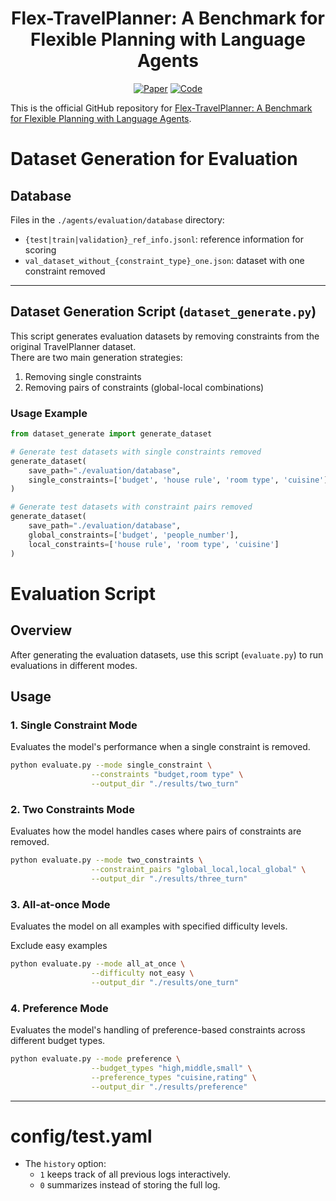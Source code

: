 <div align="center">
  <h1>Flex-TravelPlanner: A Benchmark for Flexible Planning with Language Agents</h1>
  <p>
    <a href="https://openreview.net/forum?id=a7unQ5jMx7"><img src="https://img.shields.io/badge/Paper-Flex-TravelPlanner-green" alt="Paper"></a>
    <a href="https://github.com/juhyunohh/FlexTravelBench/"><img src="https://img.shields.io/badge/Github-Flex-TravelPlanner-blue" alt="Code"></a>
  </p>
</div>  

This is the official GitHub repository for [Flex-TravelPlanner: A Benchmark for Flexible Planning with Language Agents]([https://arxiv.org/abs/2412.10424](https://openreview.net/forum?id=a7unQ5jMx7)).


# Dataset Generation for Evaluation

## Database

Files in the `./agents/evaluation/database` directory:
- `{test|train|validation}_ref_info.jsonl`: reference information for scoring
- `val_dataset_without_{constraint_type}_one.json`: dataset with one constraint removed

---

## Dataset Generation Script (`dataset_generate.py`)

This script generates evaluation datasets by removing constraints from the original TravelPlanner dataset.  
There are two main generation strategies:

1. Removing single constraints
2. Removing pairs of constraints (global-local combinations)

### Usage Example

```python
from dataset_generate import generate_dataset

# Generate test datasets with single constraints removed
generate_dataset(
    save_path="./evaluation/database",
    single_constraints=['budget', 'house rule', 'room type', 'cuisine']
)

# Generate test datasets with constraint pairs removed
generate_dataset(
    save_path="./evaluation/database", 
    global_constraints=['budget', 'people_number'],
    local_constraints=['house rule', 'room type', 'cuisine']
)
```

# Evaluation Script

## Overview
After generating the evaluation datasets, use this script (`evaluate.py`) to run evaluations in different modes.

## Usage

### 1. Single Constraint Mode
Evaluates the model's performance when a single constraint is removed.

```bash
python evaluate.py --mode single_constraint \
                  --constraints "budget,room type" \
                  --output_dir "./results/two_turn"
```

### 2. Two Constraints Mode
Evaluates how the model handles cases where pairs of constraints are removed.

```bash
python evaluate.py --mode two_constraints \
                  --constraint_pairs "global_local,local_global" \
                  --output_dir "./results/three_turn"
```                  
### 3. All-at-once Mode
Evaluates the model on all examples with specified difficulty levels.

Exclude easy examples

```bash
python evaluate.py --mode all_at_once \
                  --difficulty not_easy \
                  --output_dir "./results/one_turn"
```

### 4. Preference Mode
Evaluates the model's handling of preference-based constraints across different budget types.

```bash
python evaluate.py --mode preference \
                  --budget_types "high,middle,small" \
                  --preference_types "cuisine,rating" \
                  --output_dir "./results/preference"
```
---

# config/test.yaml

- The `history` option:
  - `1` keeps track of all previous logs interactively.
  - `0` summarizes instead of storing the full log.
